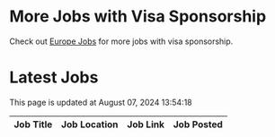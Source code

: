 # More Jobs with Visa Sponsorship

Check out [Europe Jobs](https://github.com/sureshparimi/europejobs#latest-jobs) for more jobs with visa sponsorship.

# Latest Jobs

This page is updated at August 07, 2024 13:54:18

| Job Title | Job Location | Job Link | Job Posted |
| --- | --- | --- | --- |
